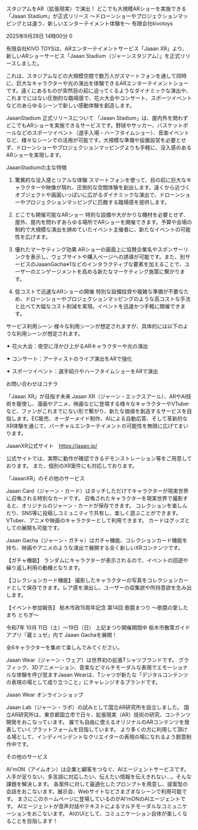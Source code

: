 スタジアムをAR（拡張現実）で演出！ どこでも大規模ARショーを実施できる「Jaaan Stadium」が正式リリース
〜ドローンショーやプロジェクションマッピングとは違う、新しいエンターテイメント体験を〜
有限会社kivotoys

2025年9月28日 14時00分
0


有限会社KIVO TOYSは、ARエンターテイメントサービス「Jaaan XR」より、新しいARショーサービス「Jaaan Stadium（ジャーンスタジアム）」を正式リリースしました。

これは、スタジアムなどの大規模空間で数万人がスマートフォンを通して同時に、巨大なキャラクターや光の演出を体験できるARエンターテイメントショーです。遠くにあるものが突然目の前に迫ってくるようなダイナミックな演出や、これまでにはない圧倒的な臨場感で、花火大会やコンサート、スポーツイベントなどのあらゆるシーンで新しい感動体験を創造します。

JaaanStadium 正式リリースについて
「Jaaan Stadium」は、屋内外を問わずどこでもARショーを実施できるサービスです。野球やサッカー、バスケットボールなどのスポーツイベント（選手入場・ハーフタイムショー）、音楽イベントなど、様々なシーンでの活用が可能です。大規模な準備や設置設営を必要とせず、ドローンショーやプロジェクションマッピングよりも手軽に、没入感のあるARショーを実現します。



JaaanStadiumの主な特徴
1. 驚異的な没入感とリアルな体験
スマートフォンを使って、目の前に巨大なキャラクターや映像が現れ、圧倒的な空間体験を創出します。遠くから近づくオブジェクトや画面いっぱいに広がるダイナミックな演出で、ドローンショーやプロジェクションマッピングに匹敵する臨場感を提供します。

2. どこでも開催可能なARショー
特別な設備や大がかりな機材を必要とせず、屋外、屋内を問わずあらゆる場所でARショーを開催できます。予算や会場の制約で大規模な演出を諦めていたイベント主催者に、新たなイベントの可能性を広げます。

3. 優れたマーケティング効果
ARショーの画面上に協賛企業名やスポンサーリンクを表示し、ウェブサイトや購入ページへの誘導が可能です。また、別サービスのJaaanGacha※1などのインタラクティブな要素を加えることで、ユーザーのエンゲージメントを高める新たなマーケティング施策に繋がります。

4. 低コストで迅速なARショーの開催
特別な設備投資や複雑な準備が不要なため、ドローンショーやプロジェクションマッピングのような高コストな手法と比べて大幅なコスト削減を実現。イベントを迅速かつ手軽に開催できます。

サービス利用シーン
様々な利用シーンが想定されますが、具体的には以下のような利用シーンが想定されます。

✦ 花火大会：夜空に浮かび上がるARキャラクターや光の演出

✦ コンサート：アーティストのライブ演出をARで強化

✦ スポーツイベント：選手紹介やハーフタイムショーをARで演出

お問い合わせはコチラ

「Jaaan XR」が目指す未来
Jaaan XR（ジャーン・エックスアール）、ARやAI技術を駆使し、漫画やアニメ、映画などに登場する様々なキャラクターやVTuberなど、ファンがこれまでにない形で繋がり、新たな価値を創造するサービスを目指します。EC販売、オーダーメイド制作、AIによる自動応答、そして革新的なXR体験を通じて、バーチャルエンターテイメントの可能性を無限に広げてまいります。


JaaanXR公式サイト　https://jaaan.jp/

公式サイトでは、実際に動作が確認できるデモンストレーション等をご用意しております。
また、個別のXR案件にも対応しております。

「JaaanXR」のその他のサービス

Jaaan Card（ジャーン・カード）はタッチしただけでキャラクターが現実世界に召喚される特別なカードです。
召喚されたキャラクターを現実世界で撮影すると、オリジナルのジャーン・カードが保存できます。
コレクションを楽しんだり、SNS等に投稿しコミュニティで共有し、楽しく遊ぶことができます。
VTuber、アニメや映画のキャラクターとして利用できます。
カードはグッズとしての展開も可能です。




Jaaan Gacha（ジャーン・ガチャ）はガチャ機能、コレクションカード機能を持ち、映画やアニメのような演出で展開する全く新しいXRコンテンツです。

【ガチャ機能】
ランダムにキャラクターが表示されるので、イベントの回遊や繰り返し利用の動機となります。

【コレクションカード機能】
撮影したキャラクターの写真をコレクションカードとして保存できます。レア感を演出し、ユーザーの収集欲や所持意欲を生み出します。

【イベント参加報告】
栃木市政15周年記念 第14回 歌麿まつり 〜歌麿の愛したまち とちぎ〜

令和7年 10月 11日（土）〜19日（日）
上記まつり開催期間中 栃木市散策ガイドアプリ『蔵ミュゼ』内で Jaaan Gachaを展開！

全6キャラクターを集めて楽しんでみてください。



Jaaan Wear（ジャーン・ウェア）は世界初の拡張Tシャツブランドです。
グラフィック、3Dアニメーション、音楽などマルチモーダルな表現でエモーショナルな体験を呼び覚ますJaaan Wearは、Tシャツが新たな「デジタルコンテンツの表現の場として成り立つこと」にチャレンジするブランドです。


Jaaan Wear オンラインショップ

Jaaan Lab（ジャーン・ラボ）の試みとして国立AR研究所を設立しました。
国立AR研究所は、東京都国立市で日々、拡張現実（AR）技術の研究、コンテンツ開発をおこなっています。
誰でも自由に使えるオリジナルのARコンテンツを発表していくプラットフォームを目指しています。
より多くの方に利用して頂ける場として、インディペンデントなクリエイターの表現の場になれるよう鋭意制作中です。


その他のサービス

AI'mON（アイムオン）は企業と顧客をつなぐ、AIエージェントサービスです。
人手が足りない、多言語に対応したい、伝えたい情報を伝えきれない…。そんな課題を解決します。
各案件に対して最適化したプロンプトを用意し、提案型の会話をおこないます。展示会、Webサイトなどさまざまなシーンで利用可能です。
まさにこのホームページに登場しているのがAI'mONのAIエージェントです。
AIエージェントが音声対話やテキストによるマルチモーダルなコミュニケーションをおこないます。
AIのUIとして、コミュニケーション自体が楽しくなることを目指します！